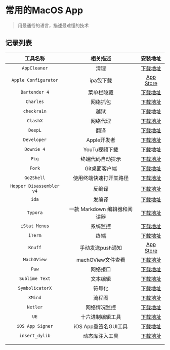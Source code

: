 # 常用的MacOS App

> 用最通俗的语言，描述最难懂的技术



## 记录列表

|         工具名称         |           相关描述           |                           安装地址                           |
| :----------------------: | :--------------------------: | :----------------------------------------------------------: |
|       `AppCleaner`       |             清理             |       [下载地址](https://freemacsoft.net/appcleaner/)        |
|   `Apple Configurator`   |          ipa包下载           | [App Store](https://apps.apple.com/us/app/apple-configurator/id1037126344?mt=12) |
|      `Bartender 4`       |          菜单栏隐藏          |      [下载地址](https://xclient.info/s/bartender.html)       |
|        `Charles`         |           网络抓包           |       [下载地址](https://xclient.info/s/charles.html)        |
|       `checkra1n`        |             越狱             |               [下载地址](https://checkra.in/)                |
|         `ClashX`         |           网络代理           |               [下载地址](https://checkra.in/)                |
|         `DeepL`          |             翻译             |               [下载地址](https://checkra.in/)                |
|       `Developer`        |         Apple开发者          |               [下载地址](https://checkra.in/)                |
|        `Downie 4`        |        YouTu视频下载         |               [下载地址](https://checkra.in/)                |
|          `Fig`           |       终端代码自动提示       |               [下载地址](https://checkra.in/)                |
|          `Fork`          |        Git桌面客户端         |              [下载地址](https://git-fork.com/)               |
|        `Go2Shell`        |    使用终端快速打开某路径    |          [下载地址](https://zipzapmac.com/go2shell)          |
| `Hopper Disassembler v4` |            反编译            |                         [下载地址]()                         |
|          `ida`           |            发编译            |                         [下载地址]()                         |
|         `Typora`         | 一款 Markdown 编辑器和阅读器 |   [下载地址](https://xclient.info/s/typora.html#versions)    |
|      `iStat Menus`       |           系统监控           | [下载地址](https://xclient.info/s/istat-menus-for-mac.html)  |
|         `iTerm`          |             终端             |               [下载地址](https://iterm2.com/)                |
|         `Knuff`          |       手动发送push通知       | [App Store](https://apps.apple.com/us/app/knuff/id993435856) |
|       `MachOView`        |      machOView文件查看       |               [下载地址](https://iterm2.com/)                |
|          `Paw`           |           网络接口           |                [下载地址](https://paw.cloud/)                |
|      `Sublime Text`      |           文本编辑           |     [下载地址](https://xclient.info/s/sublime-text.html)     |
|     `SymbolicatorX`      |            符号化            |     [下载地址](https://github.com/Yueoaix/SymbolicatorX)     |
|         `XMind`          |            流程图            |      [下载地址](https://xclient.info/s/xmind-zen.html)       |
|         `Netler`         |         网络情况监控         |        [下载地址](https://xclient.info/s/netler.html)        |
|           `UE`           |       十六进制编辑工具       |  [下载地址](https://xclient.info/s/ultraedit.html#versions)  |
|     `iOS App Signer`     |     iOS App重签名GUI工具     | [下载地址](https://github.com/DanTheMan827/ios-app-signer/releases) |
|      `insert_dylib`      |        动态库注入工具        |      [下载地址](https://github.com/tyilo/insert_dylib)       |
|                          |                              |                                                              |
|                          |                              |                                                              |

